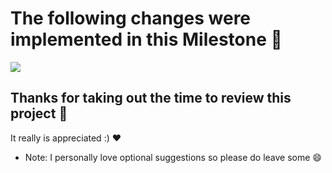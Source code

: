 # The following changes were implemented in this Milestone :rice_cracker:

<img src="https://media1.giphy.com/media/KJ1f5iTl4Oo7u/giphy-downsized-medium.gif"/>

## Thanks for taking out the time to review this project 🧨

It really is appreciated :) ❤️

- Note: I personally love optional suggestions so please do leave some 😄
